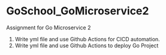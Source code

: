 # GoSchool_GoMicroservice2
Assignment for Go Microservice 2

1. Write yml file and use Github Actions for CICD automation.
2. Write yml file and use Github Actions to deploy Go Project
